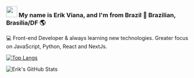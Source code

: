 ### <img src="https://media.giphy.com/media/hvRJCLFzcasrR4ia7z/giphy.gif" width="30px"> My name is Erik Viana, and I'm from Brazil 🏡 Brazilian, Brasília/DF 🌎 <br>

💻 Front-end Developer & always learning new technologies. Greater focus on JavaScript, Python, React and NextJs.  <br>

[![Top Langs](https://github-readme-stats.vercel.app/api/top-langs/?username=kinerik&layout=compact&theme=nightowl)](https://github.com/kinerik) <br>

![Erik's GitHub Stats](https://github-readme-stats.vercel.app/api?username=kinerik&hide=contribs,prs&theme=nightowl) <br>
